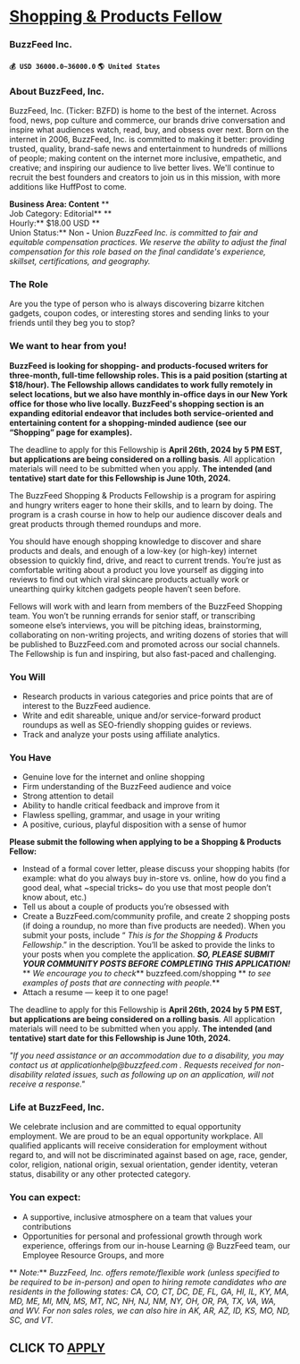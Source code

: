 # [Shopping & Products Fellow](https://www.remotewlb.com/apply/shopping-products-fellow)  
### BuzzFeed Inc.  
#### `💰 USD 36000.0~36000.0` `🌎 United States`  

### About BuzzFeed, Inc.

BuzzFeed, Inc. (Ticker: BZFD) is home to the best of the internet. Across food, news, pop culture and commerce, our brands drive conversation and inspire what audiences watch, read, buy, and obsess over next. Born on the internet in 2006, BuzzFeed, Inc. is committed to making it better: providing trusted, quality, brand-safe news and entertainment to hundreds of millions of people; making content on the internet more inclusive, empathetic, and creative; and inspiring our audience to live better lives. We'll continue to recruit the best founders and creators to join us in this mission, with more additions like HuffPost to come.

 **Business Area: Content** **  
Job Category: Editorial** **  
Hourly:** $18.00 USD **  
Union Status:** Non **-** Union _BuzzFeed Inc. is committed to fair and equitable compensation practices. We reserve the ability to adjust the final compensation for this role based on the final candidate's experience, skillset, certifications, and geography._

### The Role

Are you the type of person who is always discovering bizarre kitchen gadgets, coupon codes, or interesting stores and sending links to your friends until they beg you to stop?

### We want to hear from you!

 **BuzzFeed is looking for shopping- and products-focused writers for three-month, full-time fellowship roles. This is a paid position (starting at $18/hour). The Fellowship allows candidates to work fully remotely in select locations, but we also have monthly in-office days in our New York office for those who live locally. BuzzFeed's shopping section is an expanding editorial endeavor that includes both service-oriented and entertaining content for a shopping-minded audience (see our “Shopping” page for examples).**

The deadline to apply for this Fellowship is **April 26th, 2024 by 5 PM EST, but applications are being considered on a rolling basis**. All application materials will need to be submitted when you apply. **The intended (and tentative) start date for this Fellowship is June 10th, 2024.**

The BuzzFeed Shopping & Products Fellowship is a program for aspiring and hungry writers eager to hone their skills, and to learn by doing. The program is a crash course in how to help our audience discover deals and great products through themed roundups and more.

You should have enough shopping knowledge to discover and share products and deals, and enough of a low-key (or high-key) internet obsession to quickly find, drive, and react to current trends. You’re just as comfortable writing about a product you love yourself as digging into reviews to find out which viral skincare products actually work or unearthing quirky kitchen gadgets people haven’t seen before.

Fellows will work with and learn from members of the BuzzFeed Shopping team. You won’t be running errands for senior staff, or transcribing someone else’s interviews, you will be pitching ideas, brainstorming, collaborating on non-writing projects, and writing dozens of stories that will be published to BuzzFeed.com and promoted across our social channels. The Fellowship is fun and inspiring, but also fast-paced and challenging.

### You Will

  * Research products in various categories and price points that are of interest to the BuzzFeed audience.
  * Write and edit shareable, unique and/or service-forward product roundups as well as SEO-friendly shopping guides or reviews.
  * Track and analyze your posts using affiliate analytics.

### You Have

  * Genuine love for the internet and online shopping
  * Firm understanding of the BuzzFeed audience and voice
  * Strong attention to detail
  * Ability to handle critical feedback and improve from it
  * Flawless spelling, grammar, and usage in your writing
  * A positive, curious, playful disposition with a sense of humor

 **Please submit the following when applying to be a Shopping & Products Fellow:**

  * Instead of a formal cover letter, please discuss your shopping habits (for example: what do you always buy in-store vs. online, how do you find a good deal, what ~special tricks~ do you use that most people don’t know about, etc.)
  * Tell us about a couple of products you’re obsessed with
  * Create a BuzzFeed.com/community profile, and create 2 shopping posts (if doing a roundup, no more than five products are needed). When you submit your posts, include “ _This is for the Shopping & Products Fellowship_.” in the description. You’ll be asked to provide the links to your posts when you complete the application. **_SO, PLEASE SUBMIT YOUR COMMUNITY POSTS BEFORE COMPLETING THIS APPLICATION!_** ** _We encourage you to check_** buzzfeed.com/shopping ** _to see examples of posts that are connecting with people._**
  * Attach a resume — keep it to one page!

The deadline to apply for this Fellowship is **April 26th, 2024 by 5 PM EST, but applications are being considered on a rolling basis**. All application materials will need to be submitted when you apply. **The intended (and tentative) start date for this Fellowship is June 10th, 2024.**

 _"If you need assistance or an accommodation due to a disability, you may contact us at_ _applicationhelp@buzzfeed.com_ _. Requests received for non-disability related issues, such as following up on an application, will not receive a response."_

### Life at BuzzFeed, Inc.

We celebrate inclusion and are committed to equal opportunity employment. We are proud to be an equal opportunity workplace. All qualified applicants will receive consideration for employment without regard to, and will not be discriminated against based on age, race, gender, color, religion, national origin, sexual orientation, gender identity, veteran status, disability or any other protected category.

### You can expect:

  * A supportive, inclusive atmosphere on a team that values your contributions
  * Opportunities for personal and professional growth through work experience, offerings from our in-house Learning @ BuzzFeed team, our Employee Resource Groups, and more

 ** _Note:_** _BuzzFeed, Inc. offers remote/flexible work (unless specified to be required to be in-person) and open to hiring remote candidates who are residents in the following states: CA, CO, CT, DC, DE, FL, GA, HI, IL, KY, MA, MD, ME, MI, MN, MS, MT, NC, NH, NJ, NM, NY, OH, OR, PA, TX, VA, WA, and WV. For non sales roles, we can also hire in AK, AR, AZ, ID, KS, MO, ND, SC, and VT._

  
## CLICK TO [APPLY](https://www.remotewlb.com/apply/shopping-products-fellow)


